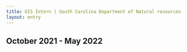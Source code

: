 ```yaml
---
title: GIS Intern | South Carolina Department of Natural resources
layout: entry
---
```

## October 2021 - May 2022